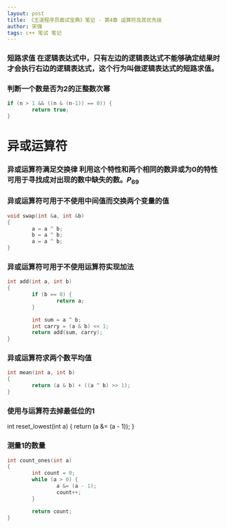 ```yaml
---
layout: post
title: 《王道程序员面试宝典》笔记 - 第4章 运算符及其优先级
author: 宋强
tags: c++ 笔试 笔记
---
```


### 短路求值 <span>在逻辑表达式中，只有左边的逻辑表达式不能够确定结果时才会执行右边的逻辑表达式，这个行为叫做逻辑表达式的短路求值。</span>

### 判断一个数是否为2的正整数次幂
```c++
if (n > 1 && ((n & (n-1)) == 0)) {
        return true;
}
```
# 异或运算符
### 异或运算符满足交换律 <span>利用这个特性和两个相同的数异或为0的特性可用于寻找成对出现的数中缺失的数。$P_{69}$</span>

### 异或运算符可用于不使用中间值而交换两个变量的值
```c++
void swap(int &a, int &b)
{
        a = a ^ b;
        b = a ^ b;
        a = a ^ b;
}
```

### 异或运算符可用于不使用运算符实现加法
```c++
int add(int a, int b)
{
        if (b == 0) {
                return a;
        }

        int sum = a ^ b;
        int carry = (a & b) << 1;
        return add(sum, carry);
}
```

### 异或运算符求两个数平均值
```c++
int mean(int a, int b)
{
        return (a & b) + ((a ^ b) >> 1);
}
```

### 使用与运算符去掉最低位的1
int reset_lowest(int a)
{
        return (a &= (a - 1));
}

### 测量1的数量
```c++
int count_ones(int a)
{
        int count = 0;
        while (a > 0) {
                a &= (a - 1);
                count++;
        }

        return count;
}
```